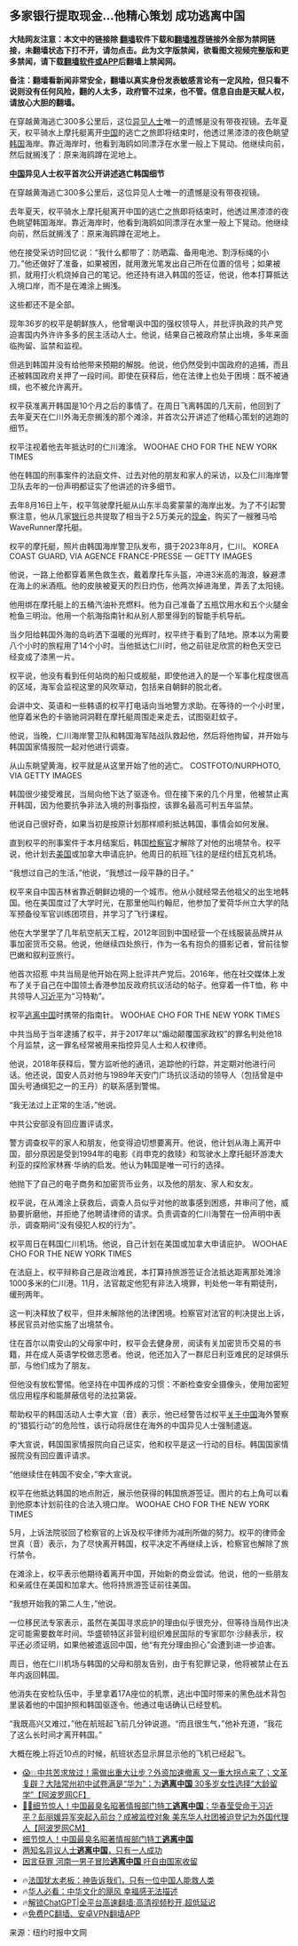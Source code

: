  <!-- 面包屑导航 --> <h2>多家银行提取现金…他精心策划 成功逃离中国</h2> <p class="notice"><b>大陆网友注意：本文中的链接除 <a href="https://github.com/bannedbook/fanqiang" >翻墙</a>软件下载和<a href="https://github.com/killgcd/justmysocks/blob/master/README.md">翻墙推荐</a>链接外全部为禁网链接，未翻墙状态下打不开，请勿点击。此为文字版禁闻，欲看图文视频完整版和更多禁闻，请下载<a href="https://github.com/bannedbook/fanqiang">翻墙软件或APP</a>后翻墙上禁闻网。</p><p>备注：翻墙看新闻非常安全，翻墙以真实身份发表敏感言论有一定风险，但只看不说则没有任何风险，翻的人太多，政府管不过来，也不管。信息自由是天赋人权，请放心大胆的翻墙。</b></p>  <div class="entry"> <p id="summary">在穿越黄海逃亡300多公里后，这位<a href="https://www.bannedbook.org/bnews/tag/%e5%bc%82%e8%a7%81%e4%ba%ba%e5%a3%ab/" class="st_tag internal_tag" rel="tag" title="标签 异见人士 下的日志">异见人士</a>唯一的遗憾是没有带夜视镜。去年夏天，权平骑水上摩托艇离开<span class='wp_keywordlink_affiliate'><a href="https://www.bannedbook.org/" title="中国" target="_blank">中国</a></span>的逃亡之旅即将结束时，他透过黑漆漆的夜色眺望<a href="https://www.bannedbook.org/bnews/tag/%e9%9f%a9%e5%9b%bd/" class="st_tag internal_tag" rel="tag" title="标签 韩国 下的日志">韩国</a>海岸。靠近海岸时，他看到海鸥如同漂浮在水里一般上下晃动。他继续向前，然后就搁浅了：原来海鸥蹲在泥地上。</p> <p><strong><a href="https://www.bannedbook.org/bnews/tag/%E4%B8%AD%E5%9B%BD/" class="st_tag internal_tag" rel="tag" title="标签 中国 下的日志">中国</a>异见人士权平首次公开讲述逃亡韩国细节</strong></p> <p>在穿越黄海逃亡300多公里后，这位异见人士唯一的遗憾是没有带夜视镜。</p> <p>去年夏天，权平骑水上摩托艇离开中国的逃亡之旅即将结束时，他透过黑漆漆的夜色眺望韩国海岸。靠近海岸时，他看到海鸥如同漂浮在水里一般上下晃动。他继续向前，然后就搁浅了：原来海鸥蹲在泥地上。</p> <p>他在接受采访时回忆说：“我什么都带了：防晒霜、备用电池、割浮标绳的小刀。”他还做好了准备，如果被困，就用激光笔发出自己所在位置的信号；如果被抓，就用打火机烧掉自己的笔记。他还持有进入韩国的签证，他说，他本打算抵达入境口岸，而不是在滩涂上搁浅。</p> <p>这些都还不是全部。</p> <p>现年36岁的权平是朝鲜族人，他曾嘲讽中国的强权领导人，并批评执政的共产党迫害国内外许许多多的民主活动人士。他说，结果自己被政府禁止出境，多年来面临拘留、监禁和监视。</p> <p>但逃到韩国并没有给他带来预期的解脱。他说，他仍然受到中国政府的追捕，而且还被韩国政府关押了一段时间。即使在获释后，他在法律上也处于困境：既不被通缉，也不被允许离开。</p> <p>权平获准离开韩国是10个月之后的事情了。在周日飞离韩国的几天前，他回到了去年夏天在仁川外海无奈搁浅的那个滩涂，并首次公开讲述了他精心策划的逃跑的细节。</p> <p>权平注视着他去年抵达时的仁川滩涂。&nbsp;WOOHAE CHO FOR THE NEW YORK TIMES</p> <p>他在韩国的刑事案件的法庭文件、过去对他的朋友和家人的采访，以及仁川海岸警卫队去年的一份声明都证实了他讲述的许多细节。</p> <p>去年8月16日上午，权平驾驶摩托艇从山东半岛雾蒙蒙的海岸出发。为了不引起警察注意，他从几家<a href="https://www.bannedbook.org/bnews/tag/%e9%93%b6%e8%a1%8c/" class="st_tag internal_tag" rel="tag" title="标签 银行 下的日志">银行</a>总共提取了相当于2.5万美元的<a href="https://www.bannedbook.org/bnews/tag/%E7%8E%B0%E9%87%91/" class="st_tag internal_tag" rel="tag" title="标签 现金 下的日志">现金</a>，购买了一艘雅马哈WaveRunner摩托艇。</p> <p>权平的摩托艇，照片由韩国海岸警卫队发布，摄于2023年8月，仁川。&nbsp;KOREA COAST GUARD, VIA AGENCE FRANCE-PRESSE — GETTY IMAGES</p>  <p>他说，一路上他都穿着黑色救生衣，戴着摩托车头盔，冲进3米高的海浪，躲避漂在海上的米酒瓶。他的皮肤被夏天的烈日灼伤，他两次掉进海里，弄丢了太阳镜。</p> <p>他用绑在摩托艇上的五桶汽油补充燃料。他为自己准备了五瓶饮用水和五个火腿金枪鱼三明治。他用一个航海指南针和从别人那里得到的智能手机导航。</p> <p>当夕阳给韩国外海的岛屿洒下温暖的光辉时，权平终于看到了陆地。原本以为需要八个小时的旅程用了14个小时。当他抵达仁川时，他之前驻足欣赏的粉色天空已经变成了漆黑一片。</p> <p>权平说，他没有看到任何站岗的船只或舰艇，即使他进入的是一个军事化程度很高的区域，海军会监视这里的风吹草动，包括来自朝鲜的脱北者。</p> <p>会讲中文、英语和一些韩语的权平打电话向当地警方求助。在等待的一个小时里，他穿着米色的卡骆驰洞洞鞋在摩托艇周围走来走去，试图驱赶蚊子。</p> <p>他说，当晚，仁川海岸警卫队和韩国海军陆战队救起他，然后将他拘留，并开始与韩国国家情报院一起对他进行调查。</p> <p>从山东眺望黄海，权平就是从这里开始了他的逃亡。&nbsp;COSTFOTO/NURPHOTO, VIA GETTY IMAGES</p> <p>韩国很少接受难民，当局向他下达了驱逐令。但在接下来的几个月里，他被禁止离开韩国，因为他要抗争非法入境的刑事指控，该罪名最高可判五年监禁。</p> <p>他说自己很好奇，如果当初是按原计划那样顺利抵达韩国，事情会如何发展。</p> <p>直到权平的刑事案件于本月结案后，韩国<a href="https://www.bannedbook.org/bnews/tag/%e6%a3%80%e5%af%9f%e5%ae%98/" class="st_tag internal_tag" rel="tag" title="标签 检察官 下的日志">检察官</a>才解除了对他的出境禁令。权平说，他计划去<a href="https://www.bannedbook.org/bnews/tag/%e7%be%8e%e5%9b%bd/" class="st_tag internal_tag" rel="tag" title="标签 美国 下的日志">美国</a>或加拿大申请庇护。他周日的航班飞往的是纽约纽瓦克机场。</p> <p>“我想过自己的生活，”他说，“我想过一段平静的日子。”</p> <p>权平来自中国吉林省靠近朝鲜边境的一个城市。他从小就经常去他祖父的出生地韩国。他在美国度过了大学时光，在那里他叫约翰尼，他参加了爱荷华州立大学的陆军预备役军官训练团项目，并学习了飞行课程。</p> <p>他在大学里学了几年航空航天工程，2012年回到中国经营一个在线服装品牌并从事加密货币交易。他说，他继续四处旅行，作为一名有抱负的摄影记者，曾前往黎巴嫩和叙利亚旅行。</p>  <p>他首次招惹 中共当局是他开始在网上批评共产党后。2016年，他在社交媒体上发布了关于自己在中国领土香港参加反政府抗议活动的帖子。他穿着一件T恤，称 中共领导人<a href="https://www.bannedbook.org/bnews/tag/%e4%b9%a0%e8%bf%91%e5%b9%b3/" class="st_tag internal_tag" rel="tag" title="标签 习近平 下的日志">习近平</a>为“习特勒”。</p> <p>权平<a href="https://www.bannedbook.org/bnews/tag/%E9%80%83%E7%A6%BB%E4%B8%AD%E5%9B%BD/" class="st_tag internal_tag" rel="tag" title="标签 逃离中国 下的日志">逃离中国</a>时携带的指南针。&nbsp;WOOHAE CHO FOR THE NEW YORK TIMES</p> <p>中共当局于当年逮捕了权平，并于2017年以“煽动颠覆国家政权”的罪名判处他18个月监禁，这一罪名经常被用来指控异见人士和人权律师。</p> <p>他说，2018年获释后，警方监听他的通讯，追踪他的行踪，并定期对他进行问话。他还说，国安人员对他与1989年天安门广场抗议活动的领导人（包括曾是中国头号通缉犯之一的王丹）的联系感到警惕。</p> <p>“我无法过上正常的生活，”他说。</p> <p>中共公安部没有回应置评请求。</p> <p>警方调查权平的家人和朋友，他变得迫切想要离开。他说，他计划从海上离开中国，部分原因是受到1994年的电影《肖申克的救赎》和驾驶水上摩托艇环游澳大利亚的探险家林赛·华纳的启发。他认为韩国是唯一可行的选择。</p> <p>他抛下了自己的电子商务和加密货币业务，以及他的朋友、家人和女友。</p> <p>权平说，在从滩涂上获救后，调查人员似乎对他的故事感到困惑，并审问了他，威胁要折磨他，并拒绝了他聘请律师的请求。负责调查的仁川海警在一份声明中表示，调查期间“没有侵犯人权的行为”。</p> <p>权平周日在韩国仁川机场。他说，自己计划在美国或加拿大申请庇护。&nbsp;WOOHAE CHO FOR THE NEW YORK TIMES</p> <p>在法庭上，权平辩称自己是政治难民，本打算持旅游签证合法抵达距离那处滩涂1000多米的仁川港。11月，法官裁定他犯有非法入境罪，判处他一年有期徒刑，缓刑两年。</p> <p>这一判决释放了权平，但并未解除他的法律困境。检察官对法官的判决提出上诉，移民官员对他实施了出境禁令。</p> <p>住在首尔以南安山的父母家中时，权平会去健身房，阅读有关加密货币交易的书籍，并在成人英语学校做志愿者。他说，他还加入了一群尼日利亚难民的足球俱乐部，与他们成为了朋友。</p>  <p>但他没有放松警惕。他坚持在中国养成的习惯：不断检查安全摄像头，使用加密短信应用程序和能屏蔽信号的法拉第袋。</p> <p>帮助权平的韩国活动人士李大宣（音）表示，他已经警告过权平<span class='wp_keywordlink'><a href="https://www.bannedbook.org/forum2/topic19.html" title="关于中国的一百个常识" target="_blank">关于中国</a></span>海外警察的“猎狐行动”的危险性，该行动将居住在海外的中国异见人士强制遣返。</p> <p>李大宣说，韩国国家情报院向自己证实，他和权平是这一行动的目标。韩国国家情报院没有回应置评请求。</p> <p>“他继续住在韩国不安全，”李大宣说。</p> <p>权平在他抵达韩国的地点附近，展示他获得的韩国旅游签证。图片的右上角可以看到他原本计划前往的合法入境口岸。&nbsp;WOOHAE CHO FOR THE NEW YORK TIMES</p> <p>5月，上诉法院驳回了检察官的上诉及权平律师为减刑所做的努力。权平的律师金世真（音）表示，为了尽快离开韩国，权平决定不再继续上诉，检察官也解除了旅行禁令。</p> <p>在滩涂上，权平表示他期待着离开中国，开始新的商业尝试。他说，他的一些朋友和亲戚住在美国和加拿大。他将持旅游签证前往美国。</p> <p>“我想开始我的第二人生，”他说。</p> <p>一位移民法专家表示，虽然在美国寻求庇护的理由似乎很充分，但等待当局作出决定可能需要数年时间。华盛顿特区非营利组织难民国际的专家耶尔·沙赫表示，权平还必须证明，如果他被遣返回中国，他“有充分理由担心”会遭到进一步迫害。</p> <p>周日，他在仁川机场与韩国的父母和朋友告别，由于有犯罪记录，他将被禁止在五年内返回韩国。</p> <p>他消失在安检队伍中，手里拿着17A座位的机票，逃出中国时带来的黑色战术背包里装着他的中国护照和韩国驱逐令。他通过电话确认已经登机。</p> <p>“我既高兴又难过，”他在航班起飞前几分钟说道。“而且很生气，”他补充道，“我花了这么长时间才离开韩国。”</p> <p>大概在晚上将近10点的时候，航班状态显示屏显示他的飞机已经起飞。</p>  <!--<div id="taboola-mid-1"></div>--><ul class='op-related-articles' title='相关阅读'> <li><a href='https://www.bannedbook.org/bnews/bannedvideo/20240625/2054503.html' target='_blank'>😱💥中共苦求放过！需做出重大让步？外资加速撤离 又一重大拐点来了；文革复辟？大陆常州初中试卷满是“华为”；为<b>逃离中国</b> 30多岁女性选择“大龄留学”【阿波罗网CF】</a></li> <li><a href='https://www.bannedbook.org/bnews/bannedvideo/20240514/2036491.html' target='_blank'>🕵️‍♂️细节惊人！中国最臭名昭著情报部门特工<b>逃离中国</b>；华春莹受命于习近平？彭丽媛异军突起入前台？成被监控对象 美东华人社团被迫登记为外国代理人【阿波罗网CM】</a></li> <li><a href='https://www.bannedbook.org/bnews/topimagenews/20240514/2036386.html' target='_blank'>细节惊人！中国最臭名昭著情报部门特工<b>逃离中国</b></a></li> <li><a href='https://www.bannedbook.org/bnews/cnnews/20240512/2035633.html' target='_blank'>两知名异议人士<b>逃离中国</b>，只有一人成功</a></li> <li><a href='https://www.bannedbook.org/bnews/ccpdope/20240417/2025765.html' target='_blank'>因言获罪 河南一男子冒险<b>逃离中国</b> 吁自由国家收留</a></li> </ul> <ul class="texttj"> <li>🔥<a href="https://www.bannedbook.org/bnews/ssgc/20230219/1850782.html" target="_blank">法国犹太老板：神告诉我们，只有一位中国人能救人类</a></li> <li>🔥<a href="https://www.bannedbook.org/bnews/comments/20220220/1694796.html" target="_blank">华人必看：中华文化的飓风 幸福感无法描述</a></li> <li>🔥<a href="https://github.com/bannedbook/fanqiang/wiki/V2ray%E6%9C%BA%E5%9C%BA" target="_blank">解锁ChatGPT|全平台高速翻墙:高清视频秒开,超低延迟</a></li> <li>🔥<a href="https://github.com/bannedbook/fanqiang/wiki/%E7%A6%81%E9%97%BB%E7%BD%91%E5%AE%89%E5%8D%93%E7%BF%BB%E5%A2%99%E6%96%B0%E9%97%BBAPP" target="_blank">免费PC翻墙、安卓VPN翻墙APP</a></li> </ul><p class="src-info">来源：纽约时报中文网 </p><a name='sharetosocial'></a> <div style="margin-bottom:5px;padding-bottom:5px;clear:both"> <div id="archive-pix-1" class="banner-ads"> <!-- AuctionX Display platform tag START --> <div id="27602x728x90x621x_ADSLOT1" clicktrack="%%CLICK_URL_ESC%%"></div>  <!-- AuctionX Display platform tag END --> </div> <div id="archive-pix-2" class="banner-ads"> <!-- AuctionX Display platform tag START --> <div id="27556x300x250x621x_ADSLOT1" clicktrack="%%CLICK_URL_ESC%%" style="margin:0 auto;text-align:center"></div>  <!-- AuctionX Display platform tag END --> </div> </div>  <div id="archive-pix-1" class="banner-ads"> <!-- AuctionX Display platform tag START --> <div id="27603x728x90x621x_ADSLOT1" clicktrack="%%CLICK_URL_ESC%%"></div>  <!-- AuctionX Display platform tag END --> </div> </div><!--END ENTRY--> 